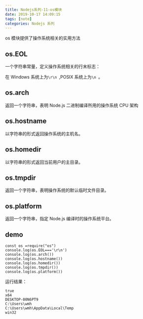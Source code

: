 ```yaml
---
title: Nodejs系列-11-os模块
date: 2019-10-17 14:09:15
tags: [note]
categories: Nodejs 系列
---
```


os 模块提供了操作系统相关的实用方法

<!-- more -->

## os.EOL

一个字符串常量，定义操作系统相关的行末标志：

在 Windows 系统上为`\r\n `,POSIX 系统上为`\n `。

## os.arch
返回一个字符串，表明 Node.js 二进制编译所用的操作系统 CPU 架构
## os.hostname
以字符串的形式返回操作系统的主机名。
## os.homedir
以字符串的形式返回当前用户的主目录。
## os.tmpdir
返回一个字符串，表明操作系统的默认临时文件目录。
## os.platform
返回一个字符串，指定 Node.js 编译时的操作系统平台。
## demo

    const os =require("os")
    console.log(os.EOL==='\r\n')
    console.log(os.arch())
    console.log(os.hostname())
    console.log(os.homedir())
    console.log(os.tmpdir())
    console.log(os.platform())


运行结果：

    true
    x64
    DESKTOP-00N6PT9
    C:\Users\wmh
    C:\Users\wmh\AppData\Local\Temp
    win32